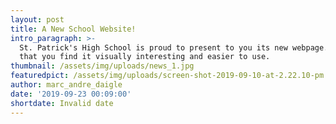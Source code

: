 ```yaml
---
layout: post
title: A New School Website!
intro_paragraph: >-
  St. Patrick's High School is proud to present to you its new webpage. We hope
  that you find it visually interesting and easier to use.
thumbnail: /assets/img/uploads/news_1.jpg
featuredpict: /assets/img/uploads/screen-shot-2019-09-10-at-2.22.10-pm.png
author: marc_andre_daigle
date: '2019-09-23 00:09:00'
shortdate: Invalid date
---
```


